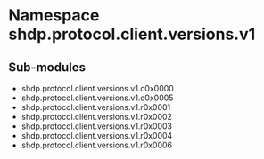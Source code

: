 Namespace shdp.protocol.client.versions.v1
==========================================

Sub-modules
-----------
* shdp.protocol.client.versions.v1.c0x0000
* shdp.protocol.client.versions.v1.c0x0005
* shdp.protocol.client.versions.v1.r0x0001
* shdp.protocol.client.versions.v1.r0x0002
* shdp.protocol.client.versions.v1.r0x0003
* shdp.protocol.client.versions.v1.r0x0004
* shdp.protocol.client.versions.v1.r0x0006